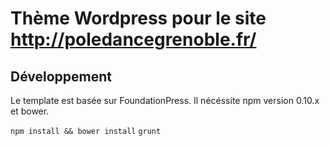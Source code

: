 # Thème Wordpress pour le site http://poledancegrenoble.fr/

## Développement

Le template est basée sur FoundationPress. Il nécéssite npm version 0.10.x et bower.

`npm install && bower install`
`grunt`
